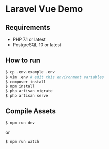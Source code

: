 # Laravel Vue Demo

## Requirements

* PHP 7.1 or latest
* PostgreSQL 10 or latest

## How to run

```bash
$ cp .env.example .env
$ vim .env # edit this environment variables
$ composer install
$ npm install
$ php artisan migrate
$ php artisan serve
```

## Compile Assets

```bash
$ npm run dev
```

or

```bash
$ npm run watch
```